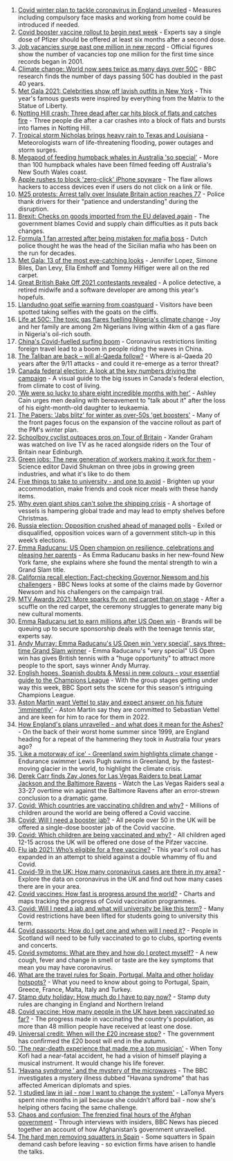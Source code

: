 1. [Covid winter plan to tackle coronavirus in England unveiled](https://www.bbc.co.uk/news/uk-58560031?at_medium=RSS&at_campaign=KARANGA) - Measures including compulsory face masks and working from home could be introduced if needed.
2. [Covid booster vaccine rollout to begin next week](https://www.bbc.co.uk/news/health-58550833?at_medium=RSS&at_campaign=KARANGA) - Experts say a single dose of Pfizer should be offered at least six months after a second dose.
3. [Job vacancies surge past one million in new record](https://www.bbc.co.uk/news/business-58543554?at_medium=RSS&at_campaign=KARANGA) - Official figures show the number of vacancies top one million for the first time since records began in 2001.
4. [Climate change: World now sees twice as many days over 50C](https://www.bbc.co.uk/news/science-environment-58494641?at_medium=RSS&at_campaign=KARANGA) - BBC research finds the number of days passing 50C has doubled in the past 40 years.
5. [Met Gala 2021: Celebrities show off lavish outfits in New York](https://www.bbc.co.uk/news/world-us-canada-58553594?at_medium=RSS&at_campaign=KARANGA) - This year's famous guests were inspired by everything from the Matrix to the Statue of Liberty.
6. [Notting Hill crash: Three dead after car hits block of flats and catches fire](https://www.bbc.co.uk/news/uk-england-london-58555703?at_medium=RSS&at_campaign=KARANGA) - Three people die after a car crashes into a block of flats and bursts into flames in Notting Hill.
7. [Tropical storm Nicholas brings heavy rain to Texas and Louisiana](https://www.bbc.co.uk/news/world-us-canada-58555227?at_medium=RSS&at_campaign=KARANGA) - Meteorologists warn of life-threatening flooding, power outages and storm surges.
8. [Megapod of feeding humpback whales in Australia 'so special'](https://www.bbc.co.uk/news/world-australia-58552939?at_medium=RSS&at_campaign=KARANGA) - More than 100 humpback whales have been filmed feeding off Australia's New South Wales coast.
9. [Apple rushes to block 'zero-click' iPhone spyware](https://www.bbc.co.uk/news/business-58540936?at_medium=RSS&at_campaign=KARANGA) - The flaw allows hackers to access devices even if users do not click on a link or file.
10. [M25 protests: Arrest tally over Insulate Britain action reaches 77](https://www.bbc.co.uk/news/uk-england-beds-bucks-herts-58558355?at_medium=RSS&at_campaign=KARANGA) - Police thank drivers for their "patience and understanding" during the disruption.
11. [Brexit: Checks on goods imported from the EU delayed again](https://www.bbc.co.uk/news/uk-politics-58556453?at_medium=RSS&at_campaign=KARANGA) - The government blames Covid and supply chain difficulties as it puts back changes.
12. [Formula 1 fan arrested after being mistaken for mafia boss](https://www.bbc.co.uk/news/uk-england-merseyside-58559255?at_medium=RSS&at_campaign=KARANGA) - Dutch police thought he was the head of the Sicilian mafia who has been on the run for decades.
13. [Met Gala: 13 of the most eye-catching looks](https://www.bbc.co.uk/news/entertainment-arts-58537575?at_medium=RSS&at_campaign=KARANGA) - Jennifer Lopez, Simone Biles, Dan Levy, Ella Emhoff and Tommy Hilfiger were all on the red carpet.
14. [Great British Bake Off 2021 contestants revealed](https://www.bbc.co.uk/news/entertainment-arts-58544950?at_medium=RSS&at_campaign=KARANGA) - A police detective, a retired midwife and a software developer are among this year's hopefuls.
15. [Llandudno goat selfie warning from coastguard](https://www.bbc.co.uk/news/uk-wales-58556726?at_medium=RSS&at_campaign=KARANGA) - Visitors have been spotted taking selfies with the goats on the cliffs.
16. [Life at 50C: The toxic gas flares fuelling Nigeria's climate change](https://www.bbc.co.uk/news/world-africa-58549010?at_medium=RSS&at_campaign=KARANGA) - Joy and her family are among 2m Nigerians living within 4km of a gas flare in Nigeria's oil-rich south.
17. [China's Covid-fuelled surfing boom](https://www.bbc.co.uk/news/world-asia-58552057?at_medium=RSS&at_campaign=KARANGA) - Coronavirus restrictions limiting foreign travel lead to a boom in people riding the waves in China.
18. [The Taliban are back – will al-Qaeda follow?](https://www.bbc.co.uk/news/world-asia-58551970?at_medium=RSS&at_campaign=KARANGA) - Where is al-Qaeda 20 years after the 9/11 attacks - and could it re-emerge as a terror threat?
19. [Canada federal election: A look at the key numbers driving the campaign](https://www.bbc.co.uk/news/world-us-canada-58426147?at_medium=RSS&at_campaign=KARANGA) - A visual guide to the big issues in Canada's federal election, from climate to cost of living.
20. ['We were so lucky to share eight incredible months with her'](https://www.bbc.co.uk/news/uk-58523545?at_medium=RSS&at_campaign=KARANGA) - Ashley Cain urges men dealing with bereavement to "talk about it" after the loss of his eight-month-old daughter to leukaemia.
21. [The Papers: 'Jabs blitz' for winter as over-50s 'get boosters'](https://www.bbc.co.uk/news/blogs-the-papers-58553029?at_medium=RSS&at_campaign=KARANGA) - Many of the front pages focus on the expansion of the vaccine rollout as part of the PM's winter plan.
22. [Schoolboy cyclist outpaces pros on Tour of Britain](https://www.bbc.co.uk/news/uk-scotland-glasgow-west-58503012?at_medium=RSS&at_campaign=KARANGA) - Xander Graham was watched on live TV as he raced alongside riders on the Tour of Britain near Edinburgh.
23. [Green jobs: The new generation of workers making it work for them](https://www.bbc.co.uk/news/science-environment-58549135?at_medium=RSS&at_campaign=KARANGA) - Science editor David Shukman on three jobs in growing green industries, and what it's like to do them
24. [Five things to take to university - and one to avoid](https://www.bbc.co.uk/news/education-58545266?at_medium=RSS&at_campaign=KARANGA) - Brighten up your accommodation, make friends and cook nicer meals with these handy items.
25. [Why even giant ships can't solve the shipping crisis](https://www.bbc.co.uk/news/business-58479148?at_medium=RSS&at_campaign=KARANGA) - A shortage of vessels is hampering global trade and may lead to empty shelves before Christmas.
26. [Russia election: Opposition crushed ahead of managed polls](https://www.bbc.co.uk/news/world-europe-58504603?at_medium=RSS&at_campaign=KARANGA) - Exiled or disqualified, opposition voices warn of a government stitch-up in this week’s elections.
27. [Emma Raducanu: US Open champion on resilience, celebrations and pleasing her parents](https://www.bbc.co.uk/sport/tennis/58545870?at_medium=RSS&at_campaign=KARANGA) - As Emma Raducanu basks in her new-found New York fame, she explains where she found the mental strength to win a Grand Slam title.
28. [California recall election: Fact-checking Governor Newsom and his challengers](https://www.bbc.co.uk/news/58491575?at_medium=RSS&at_campaign=KARANGA) - BBC News looks at some of the claims made by Governor Newsom and his challengers on the campaign trail.
29. [MTV Awards 2021: More sparks fly on red carpet than on stage](https://www.bbc.co.uk/news/entertainment-arts-58543114?at_medium=RSS&at_campaign=KARANGA) - After a scuffle on the red carpet, the ceremony struggles to generate many big new cultural moments.
30. [Emma Raducanu set to earn millions after US Open win](https://www.bbc.co.uk/news/business-58508806?at_medium=RSS&at_campaign=KARANGA) - Brands will be queuing up to secure sponsorship deals with the teenage tennis star, experts say.
31. [Andy Murray: Emma Raducanu's US Open win 'very special', says three-time Grand Slam winner](https://www.bbc.co.uk/sport/tennis/58551910?at_medium=RSS&at_campaign=KARANGA) - Emma Raducanu's "very special" US Open win has gives British tennis with a "huge opportunity" to attract more people to the sport, says winner Andy Murray.
32. [English hopes, Spanish doubts & Messi in new colours - your essential guide to the Champions League](https://www.bbc.co.uk/sport/football/58508913?at_medium=RSS&at_campaign=KARANGA) - With the group stages getting under way this week, BBC Sport sets the scene for this season's intriguing Champions League.
33. [Aston Martin want Vettel to stay and expect answer on his future 'imminently'](https://www.bbc.co.uk/sport/formula1/58551260?at_medium=RSS&at_campaign=KARANGA) - Aston Martin say they are committed to Sebastian Vettel and are keen for him to race for them in 2022.
34. [How England's plans unravelled - and what does it mean for the Ashes?](https://www.bbc.co.uk/sport/cricket/58544156?at_medium=RSS&at_campaign=KARANGA) - On the back of their worst home summer since 1999, are England heading for a repeat of the hammering they took in Australia four years ago?
35. ['Like a motorway of ice' - Greenland swim highlights climate change](https://www.bbc.co.uk/sport/av/swimming/58522071?at_medium=RSS&at_campaign=KARANGA) - Endurance swimmer Lewis Pugh swims in Greenland, by the fastest-moving glacier in the world, to highlight the climate crisis.
36. [Derek Carr finds Zay Jones for Las Vegas Raiders to beat Lamar Jackson and the Baltimore Ravens](https://www.bbc.co.uk/sport/av/american-football/58559194?at_medium=RSS&at_campaign=KARANGA) - Watch the Las Vegas Raiders seal a 33-27 overtime win against the Baltimore Ravens after an error-strewn conclusion to a dramatic game.
37. [Covid: Which countries are vaccinating children and why?](https://www.bbc.co.uk/news/health-58516207?at_medium=RSS&at_campaign=KARANGA) - Millions of children around the world are being offered a Covid vaccine.
38. [Covid: Will I need a booster jab?](https://www.bbc.co.uk/news/health-55045639?at_medium=RSS&at_campaign=KARANGA) - All people over 50 in the UK will be offered a single-dose booster jab of the Covid vaccine.
39. [Covid: Which children are being vaccinated and why?](https://www.bbc.co.uk/news/health-57888429?at_medium=RSS&at_campaign=KARANGA) - All children aged 12-15 across the UK will be offered one dose of the Pifzer vaccine.
40. [Flu jab 2021: Who’s eligible for a free vaccine?](https://www.bbc.co.uk/news/health-53847025?at_medium=RSS&at_campaign=KARANGA) - This year's roll out has expanded in an attempt to shield against a double whammy of flu and Covid.
41. [Covid-19 in the UK: How many coronavirus cases are there in my area?](https://www.bbc.co.uk/news/uk-51768274?at_medium=RSS&at_campaign=KARANGA) - Explore the data on coronavirus in the UK and find out how many cases there are in your area.
42. [Covid vaccines: How fast is progress around the world?](https://www.bbc.co.uk/news/world-56237778?at_medium=RSS&at_campaign=KARANGA) - Charts and maps tracking the progress of Covid vaccination programmes.
43. [Covid: Will I need a jab and what will university be like this term?](https://www.bbc.co.uk/news/explainers-52753913?at_medium=RSS&at_campaign=KARANGA) - Many Covid restrictions have been lifted for students going to university this term.
44. [Covid passports: How do I get one and when will I need it?](https://www.bbc.co.uk/news/explainers-55718553?at_medium=RSS&at_campaign=KARANGA) - People in Scotland will need to be fully vaccinated to go to clubs, sporting events and concerts.
45. [Covid symptoms: What are they and how do I protect myself?](https://www.bbc.co.uk/news/health-51048366?at_medium=RSS&at_campaign=KARANGA) - A new cough, fever and change in smell or taste are the key symptoms that mean you may have coronavirus.
46. [What are the travel rules for Spain, Portugal, Malta and other holiday hotspots?](https://www.bbc.co.uk/news/explainers-56997931?at_medium=RSS&at_campaign=KARANGA) - What you need to know about going to Portugal, Spain, Greece, France, Malta, Italy and Turkey.
47. [Stamp duty holiday: How much do I have to pay now?](https://www.bbc.co.uk/news/business-53319433?at_medium=RSS&at_campaign=KARANGA) - Stamp duty rules are changing in England and Northern Ireland
48. [Covid vaccine: How many people in the UK have been vaccinated so far?](https://www.bbc.co.uk/news/health-55274833?at_medium=RSS&at_campaign=KARANGA) - The progress made in vaccinating the country's population, as more than 48 million people have received at least one dose.
49. [Universal credit: When will the £20 increase stop?](https://www.bbc.co.uk/news/uk-41487126?at_medium=RSS&at_campaign=KARANGA) - The government has confirmed the £20 boost will end in the autumn.
50. ['The near-death experience that made me a top musician'](https://www.bbc.co.uk/news/stories-58465559?at_medium=RSS&at_campaign=KARANGA) - When Tony Kofi had a near-fatal accident, he had a vision of himself playing a musical instrument. It would change his life forever.
51. [‘Havana syndrome ’ and the mystery of the microwaves](https://www.bbc.co.uk/news/world-58396698?at_medium=RSS&at_campaign=KARANGA) - The BBC investigates a mystery illness dubbed "Havana syndrome" that has affected American diplomats and spies.
52. ['I studied law in jail - now I want to change the system'](https://www.bbc.co.uk/news/stories-58311196?at_medium=RSS&at_campaign=KARANGA) - LaTonya Myers spent nine months in jail because she couldn’t afford bail - now she's helping others facing the same challenge.
53. [Chaos and confusion: The frenzied final hours of the Afghan government](https://www.bbc.co.uk/news/world-asia-58477131?at_medium=RSS&at_campaign=KARANGA) - Through interviews with insiders, BBC News has pieced together an account of how Afghanistan’s government unravelled.
54. [The hard men removing squatters in Spain](https://www.bbc.co.uk/news/stories-58310532?at_medium=RSS&at_campaign=KARANGA) - Some squatters in Spain demand cash before leaving - so eviction firms have arisen to handle the talks.

